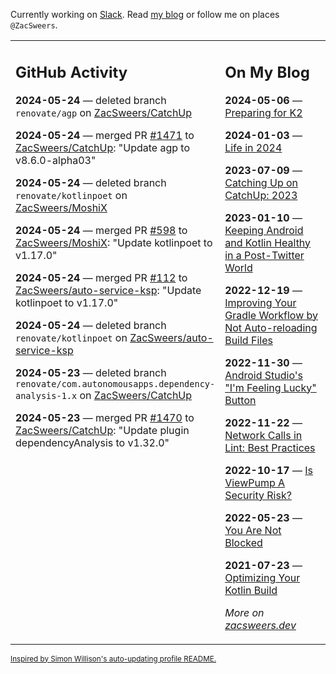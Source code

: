 Currently working on [Slack](https://slack.com/). Read [my blog](https://zacsweers.dev/) or follow me on places `@ZacSweers`.

<table><tr><td valign="top" width="60%">

## GitHub Activity
<!-- githubActivity starts -->
**2024-05-24** — deleted branch `renovate/agp` on [ZacSweers/CatchUp](https://github.com/ZacSweers/CatchUp)

**2024-05-24** — merged PR [#1471](https://github.com/ZacSweers/CatchUp/pull/1471) to [ZacSweers/CatchUp](https://github.com/ZacSweers/CatchUp): "Update agp to v8.6.0-alpha03"

**2024-05-24** — deleted branch `renovate/kotlinpoet` on [ZacSweers/MoshiX](https://github.com/ZacSweers/MoshiX)

**2024-05-24** — merged PR [#598](https://github.com/ZacSweers/MoshiX/pull/598) to [ZacSweers/MoshiX](https://github.com/ZacSweers/MoshiX): "Update kotlinpoet to v1.17.0"

**2024-05-24** — merged PR [#112](https://github.com/ZacSweers/auto-service-ksp/pull/112) to [ZacSweers/auto-service-ksp](https://github.com/ZacSweers/auto-service-ksp): "Update kotlinpoet to v1.17.0"

**2024-05-24** — deleted branch `renovate/kotlinpoet` on [ZacSweers/auto-service-ksp](https://github.com/ZacSweers/auto-service-ksp)

**2024-05-23** — deleted branch `renovate/com.autonomousapps.dependency-analysis-1.x` on [ZacSweers/CatchUp](https://github.com/ZacSweers/CatchUp)

**2024-05-23** — merged PR [#1470](https://github.com/ZacSweers/CatchUp/pull/1470) to [ZacSweers/CatchUp](https://github.com/ZacSweers/CatchUp): "Update plugin dependencyAnalysis to v1.32.0"
<!-- githubActivity ends -->
</td><td valign="top" width="40%">

## On My Blog
<!-- blog starts -->
**2024-05-06** — [Preparing for K2](https://www.zacsweers.dev/preparing-for-k2/)

**2024-01-03** — [Life in 2024](https://www.zacsweers.dev/life-in-2024/)

**2023-07-09** — [Catching Up on CatchUp: 2023](https://www.zacsweers.dev/catching-up-on-catchup-2023/)

**2023-01-10** — [Keeping Android and Kotlin Healthy in a Post-Twitter World](https://www.zacsweers.dev/keeping-android-healthy/)

**2022-12-19** — [Improving Your Gradle Workflow by Not Auto-reloading Build Files](https://www.zacsweers.dev/improving-your-workflow-by-not-auto-reloading-build-files/)

**2022-11-30** — [Android Studio's "I'm Feeling Lucky" Button](https://www.zacsweers.dev/android-studios-im-feeling-lucky-button/)

**2022-11-22** — [Network Calls in Lint: Best Practices](https://www.zacsweers.dev/network-calls-in-lint-best-practices/)

**2022-10-17** — [Is ViewPump A Security Risk?](https://www.zacsweers.dev/is-viewpump-a-security-risk/)

**2022-05-23** — [You Are Not Blocked](https://www.zacsweers.dev/you-are-not-blocked/)

**2021-07-23** — [Optimizing Your Kotlin Build](https://www.zacsweers.dev/optimizing-your-kotlin-build/)
<!-- blog ends -->
_More on [zacsweers.dev](https://zacsweers.dev/)_
</td></tr></table>

<sub><a href="https://simonwillison.net/2020/Jul/10/self-updating-profile-readme/">Inspired by Simon Willison's auto-updating profile README.</a></sub>